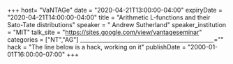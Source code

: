 +++
  host= "VaNTAGe"
  date = "2020-04-21T13:00:00-04:00"
  expiryDate = "2020-04-21T14:00:00-04:00"
  title = "Arithmetic L-functions and their Sato-Tate distributions"
  speaker = " Andrew Sutherland"
  speaker_institution = "MIT"
  talk_site = "https://sites.google.com/view/vantageseminar"
  categories = ["NT","AG"]
  ________________________________________________=""
  hack = "The line below is a hack, working on it"
  publishDate = "2000-01-01T16:00:00-07:00"
+++